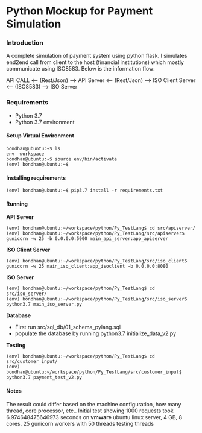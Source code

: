 # Python Mockup for Payment Simulation

### Introduction
A complete simulation of payment system using python flask. I simulates end2end call from client to the host (financial institutions) which mostly communicate using ISO8583. Below is the information flow:

API CALL <-- (Rest/Json) --> API Server <-- (Rest/Json) --> ISO Client Server <-- (ISO8583) --> ISO Server

### Requirements

- Python 3.7<br>
- Python 3.7 environment

#### Setup Virtual Environment
```bondhan@ubuntu:~$ python3.7 -m venv env
bondhan@ubuntu:~$ ls
env  workspace
bondhan@ubuntu:~$ source env/bin/activate
(env) bondhan@ubuntu:~$
```

#### Installing requirements
```
(env) bondhan@ubuntu:~$ pip3.7 install -r requirements.txt
```

#### Running
**API Server**
```
(env) bondhan@ubuntu:~/workspace/python/Py_TestLang$ cd src/apiserver/
(env) bondhan@ubuntu:~/workspace/python/Py_TestLang/src/apiserver$ gunicorn -w 25 -b 0.0.0.0:5000 main_api_server:app_apiserver
```

**ISO Client Server**
```
(env) bondhan@ubuntu:~/workspace/python/Py_TestLang/src/iso_client$ gunicorn -w 25 main_iso_client:app_isoclient -b 0.0.0.0:8080
```

**ISO Server**
```
(env) bondhan@ubuntu:~/workspace/python/Py_TestLang$ cd src/iso_server/
(env) bondhan@ubuntu:~/workspace/python/Py_TestLang/src/iso_server$ python3.7 main_iso_server.py
```

**Database**
- First run src/sql_db/01_schema_pylang.sql
- populate the database by running python3.7 initialize_data_v2.py

**Testing**
```
(env) bondhan@ubuntu:~/workspace/python/Py_TestLang$ cd src/customer_input/
(env) bondhan@ubuntu:~/workspace/python/Py_TestLang/src/customer_input$ python3.7 payment_test_v2.py
```

#### Notes
The result could differ based on the machine configuration, how many thread, core processor, etc.. 
Initial test showing 1000 requests  took 6.974648475646973 seconds on **vmware** ubuntu linux server, 4 GB, 8 cores, 25 gunicorn workers with 50 threads testing threads
